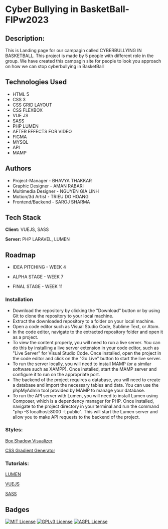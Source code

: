 # Cyber Bullying in BasketBall-FIPw2023

## Description:

This is Landing page for our campagin called CYBERBULLYING IN BASKETBALL. This project is made by 5 people with different role in the group. We have created this campagin site for people to look you approach on how we can stop cyberbullying in BasketBall


## Technologies Used

* HTML 5
* CSS 3
* CSS GRID LAYOUT
* CSS FLEXBOX
* VUE JS
* SASS 
* PHP LUMEN
* AFTER EFFECTS FOR VIDEO 
* FIGMA 
* MYSQL 
* API
* MAMP
 







## Authors

- Project-Manager - BHAVYA THAKKAR 
- Graphic Designer - AMAN RABARI
- Multimedia Designer - NGUYEN GIA LINH 
- Motion/3d Artist - TRIEU DO HOANG
- Frontend/Backend - SAROJ SHARMA 

## Tech Stack

**Client:** VUEJS, SASS

**Server:** PHP LARAVEL, LUMEN 


## Roadmap

- IDEA PITCHING - WEEK 4

- ALPHA STAGE - WEEK 7

- FINAL STAGE - WEEK 11

### Installation 
- Download the repository by clicking the "Download" button or by using Git to clone the repository to your local machine.
- Extract the downloaded repository to a folder on your local machine.
- Open a code editor such as Visual Studio Code, Sublime Text, or Atom.
- In the code editor, navigate to the extracted repository folder and open it as a project.
- To view the content properly, you will need to run a live server.  You can do this by installing a live server extension in your code editor, such as "Live Server" for Visual Studio Code. Once installed, open the project in the code editor and click on the "Go Live" button to start the live server.
- To run the server locally, you will need to install MAMP (or a similar software such as XAMPP). Once installed, start the MAMP server and configure it to run on the appropriate port.
- The backend of the project requires a database, you will need to create a database and import the necessary tables and data. You can use the phpMyAdmin tool provided by MAMP to manage your database.
- To run the API server with Lumen, you will need to install Lumen using Composer, which is a dependency manager for PHP. Once installed, navigate to the project directory in your terminal and run the command "php -S localhost:8000 -t public". This will start the Lumen server and allow you to make API requests to the backend of the project.


### Styles:
[Box Shadow Visualizer](https://www.cssmatic.com/box-shadow 'CSSMatic')

[CSS Gradient Generator](https://cssgradient.io/ 'CSSGradient.io') 

### Tutorials:

[LUMEN]('https://lumen.laravel.com/docs/9.x')

[VUEJS]('https://vuejs.org/guide/introduction.html')

[SASS]('https://sass-lang.com/guide')







## Badges

[![MIT License](https://img.shields.io/badge/License-MIT-green.svg)](https://choosealicense.com/licenses/mit/)
[![GPLv3 License](https://img.shields.io/badge/License-GPL%20v3-yellow.svg)](https://opensource.org/licenses/)
[![AGPL License](https://img.shields.io/badge/license-AGPL-blue.svg)](http://www.gnu.org/licenses/agpl-3.0)

